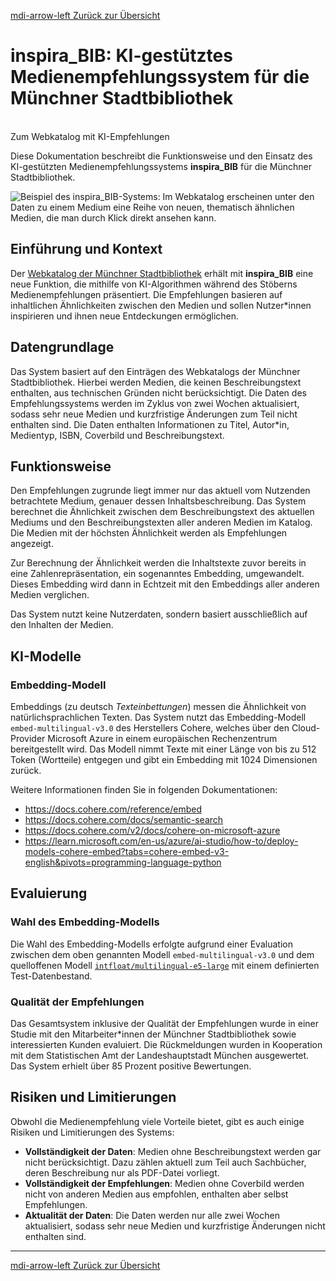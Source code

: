 [<v-icon>mdi-arrow-left</v-icon>  Zurück zur Übersicht](/ki-systeme/index.md)

# inspira_BIB: KI-gestütztes Medienempfehlungssystem für die Münchner Stadtbibliothek

<br/>
<v-btn prepend-icon="mdi-open-in-new" href="https://ssl.muenchen.de/" target="_blank" variant="tonal" block size="large" rounded="xl">
    Zum Webkatalog mit KI-Empfehlungen
</v-btn>

Diese Dokumentation beschreibt die Funktionsweise und den Einsatz des KI-gestützten Medienempfehlungssystems **inspira_BIB** für die Münchner Stadtbibliothek.

![Beispiel des inspira_BIB-Systems: Im Webkatalog erscheinen unter den Daten zu einem Medium eine Reihe von neuen, thematisch ähnlichen Medien, die man durch Klick direkt ansehen kann.](/img/inspira_bib_demo.png)

## Einführung und Kontext

Der [Webkatalog der Münchner Stadtbibliothek](https://ssl.muenchen.de/) erhält mit **inspira_BIB** eine neue Funktion, die mithilfe von KI-Algorithmen während des Stöberns Medienempfehlungen präsentiert.
Die Empfehlungen basieren auf inhaltlichen Ähnlichkeiten zwischen den Medien und sollen Nutzer\*innen inspirieren und ihnen neue Entdeckungen ermöglichen.

## Datengrundlage

Das System basiert auf den Einträgen des Webkatalogs der Münchner Stadtbibliothek.
Hierbei werden Medien, die keinen Beschreibungstext enthalten, aus technischen Gründen nicht berücksichtigt.
Die Daten des Empfehlungssystems werden im Zyklus von zwei Wochen aktualisiert, sodass sehr neue Medien und kurzfristige Änderungen zum Teil nicht enthalten sind.
Die Daten enthalten Informationen zu Titel, Autor\*in, Medientyp, ISBN, Coverbild und Beschreibungstext.

## Funktionsweise

Den Empfehlungen zugrunde liegt immer nur das aktuell vom Nutzenden betrachtete Medium, genauer dessen Inhaltsbeschreibung.
Das System berechnet die Ähnlichkeit zwischen dem Beschreibungstext des aktuellen Mediums und den Beschreibungstexten aller anderen Medien im Katalog.
Die Medien mit der höchsten Ähnlichkeit werden als Empfehlungen angezeigt.

Zur Berechnung der Ähnlichkeit werden die Inhaltstexte zuvor bereits in eine Zahlenrepräsentation, ein sogenanntes Embedding, umgewandelt.
Dieses Embedding wird dann in Echtzeit mit den Embeddings aller anderen Medien verglichen.

Das System nutzt keine Nutzerdaten, sondern basiert ausschließlich auf den Inhalten der Medien.

## KI-Modelle

### Embedding-Modell

Embeddings (zu deutsch _Texteinbettungen_) messen die Ähnlichkeit von natürlichsprachlichen Texten.
Das System nutzt das Embedding-Modell `embed-multilingual-v3.0` des Herstellers Cohere, welches über den Cloud-Provider Microsoft Azure in einem europäischen Rechenzentrum bereitgestellt wird.
Das Modell nimmt Texte mit einer Länge von bis zu 512 Token (Wortteile) entgegen und gibt ein Embedding mit 1024 Dimensionen zurück.

Weitere Informationen finden Sie in folgenden Dokumentationen:

- <https://docs.cohere.com/reference/embed>
- <https://docs.cohere.com/docs/semantic-search>
- <https://docs.cohere.com/v2/docs/cohere-on-microsoft-azure>
- <https://learn.microsoft.com/en-us/azure/ai-studio/how-to/deploy-models-cohere-embed?tabs=cohere-embed-v3-english&pivots=programming-language-python>

## Evaluierung

### Wahl des Embedding-Modells

Die Wahl des Embedding-Modells erfolgte aufgrund einer Evaluation zwischen dem oben genannten Modell `embed-multilingual-v3.0` und dem quelloffenen Modell [`intfloat/multilingual-e5-large`](https://huggingface.co/intfloat/multilingual-e5-large) mit einem definierten Test-Datenbestand.

### Qualität der Empfehlungen

Das Gesamtsystem inklusive der Qualität der Empfehlungen wurde in einer Studie mit den Mitarbeiter\*innen der Münchner Stadtbibliothek sowie interessierten Kunden evaluiert.
Die Rückmeldungen wurden in Kooperation mit dem Statistischen Amt der Landeshauptstadt München ausgewertet.
Das System erhielt über 85 Prozent positive Bewertungen.

## Risiken und Limitierungen

Obwohl die Medienempfehlung viele Vorteile bietet, gibt es auch einige Risiken und Limitierungen des Systems:

- **Vollständigkeit der Daten**: Medien ohne Beschreibungstext werden gar nicht berücksichtigt. Dazu zählen aktuell zum Teil auch Sachbücher, deren Beschreibung nur als PDF-Datei vorliegt.
- **Vollständigkeit der Empfehlungen**: Medien ohne Coverbild werden nicht von anderen Medien aus empfohlen, enthalten aber selbst Empfehlungen.
- **Aktualität der Daten**: Die Daten werden nur alle zwei Wochen aktualisiert, sodass sehr neue Medien und kurzfristige Änderungen nicht enthalten sind.

---

[<v-icon>mdi-arrow-left</v-icon>  Zurück zur Übersicht](/ki-systeme/index.md)
